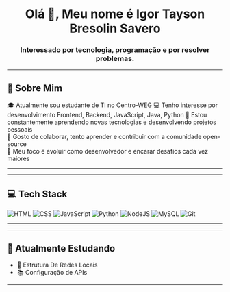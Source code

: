 <h1 align="center">Olá 👋, Meu nome é Igor Tayson Bresolin Savero</h1>
<h3 align="center">Interessado por tecnologia, programação e por resolver problemas.</h3>

---

## 🧠 Sobre Mim

🎓 Atualmente sou estudante de TI no Centro-WEG 
💻 Tenho interesse por desenvolvimento Frontend, Backend, JavaScript, Java, Python
🚀 Estou constantemente aprendendo novas tecnologias e desenvolvendo projetos pessoais  
🤝 Gosto de colaborar, tento aprender e contribuir com a comunidade open-source  
🎯 Meu foco é evoluir como desenvolvedor e encarar desafios cada vez maiores  

---


---

## 💻 Tech Stack

![HTML](https://img.shields.io/badge/HTML-E34F26?style=for-the-badge&logo=html5&logoColor=white)
![CSS](https://img.shields.io/badge/CSS-1572B6?style=for-the-badge&logo=css3&logoColor=white)
![JavaScript](https://img.shields.io/badge/JavaScript-F7DF1E?style=for-the-badge&logo=javascript&logoColor=black)
![Python](https://img.shields.io/badge/Python-3776AB?style=for-the-badge&logo=python&logoColor=white)
![NodeJS](https://img.shields.io/badge/Node.js-339933?style=for-the-badge&logo=nodedotjs&logoColor=white)
![MySQL](https://img.shields.io/badge/MySQL-00758F?style=for-the-badge&logo=mysql&logoColor=white)
![Git](https://img.shields.io/badge/Git-F05032?style=for-the-badge&logo=git&logoColor=white)

---


---

## 📌 Atualmente Estudando

- 🔧 Estrutura De Redes Locais
- 📚 Configuração de APIs


---


